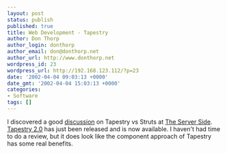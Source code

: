 ```yaml
---
layout: post
status: publish
published: true
title: Web Development - Tapestry
author: Don Thorp
author_login: donthorp
author_email: don@donthorp.net
author_url: http://www.donthorp.net
wordpress_id: 23
wordpress_url: http://192.168.123.112/?p=23
date: '2002-04-04 09:03:13 +0000'
date_gmt: '2002-04-04 15:03:13 +0000'
categories:
- Software
tags: []
---
```

<p>
I discovered a good <a href="http://www.theserverside.com/home/thread.jsp?thread_id=12750" target="_blank">discussion</a> on Tapestry vs Struts at <a href="http://www.theserverside.com" target="_blank">The Server Side</a>. <a href="http://tapestry.sourceforge.net/" target="_blank">Tapestry 2.0</a> has just been released and is now available. I haven't had time to do a review, but it does look like the component approach of Tapestry has some real benefits.</p>

